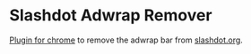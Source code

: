 # Slashdot Adwrap Remover

[Plugin for chrome](https://chrome.google.com/webstore/detail/slashdot-adwrap-remover/ighgkagdpjkcoolmblanjccakkbajlnd) to remove the adwrap bar from [slashdot.org](http://slashdot.org).



